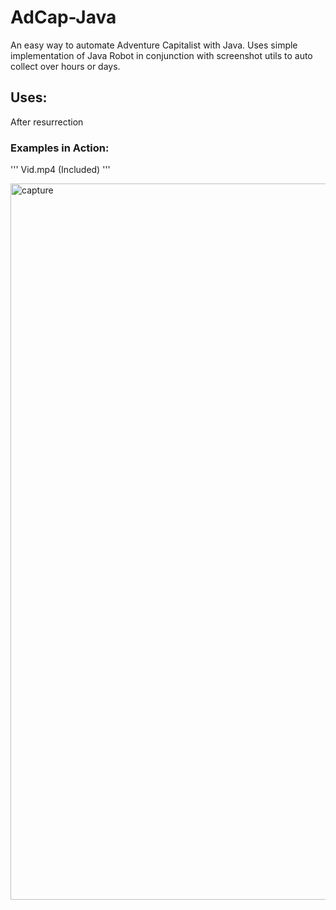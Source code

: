 # AdCap-Java
An easy way to automate Adventure Capitalist with Java. Uses simple implementation of Java Robot in conjunction with screenshot utils to auto collect over hours or days. 

## Uses:

After resurrection

### Examples in Action:

''' 
Vid.mp4 (Included)
'''

<img width="1146" alt="capture" src="https://user-images.githubusercontent.com/33200183/32145655-d53e498c-bca2-11e7-9e10-5cdd95f57184.png">



